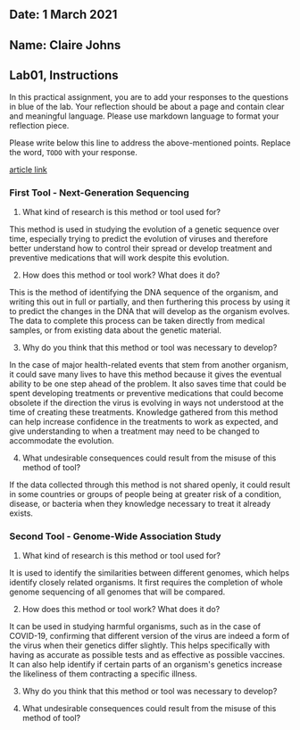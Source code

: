 ## Date: 1 March 2021

## Name: Claire Johns

## Lab01, Instructions

In this practical assignment, you are to add your responses to the questions in blue of the lab. Your reflection should be about a page and contain clear and meaningful language. Please use markdown language to format your reflection piece.

Please write below this line to address the above-mentioned points. Replace the word, `TODO` with your response.

[article link](https://www.ncbi.nlm.nih.gov/pmc/articles/PMC7744275/pdf/main.pdf)

### First Tool - Next-Generation Sequencing

 1. What kind of research is this method or tool used for?

This method is used in studying the evolution of a genetic sequence
over time, especially trying to predict the evolution of viruses and
therefore better understand how to control their spread or develop
treatment and preventive medications that will work despite this
evolution.

 2. How does this method or tool work? What does it do?

This is the method of identifying the DNA sequence of the organism,
and writing this out in full or partially, and then furthering
this process by using it to predict the changes in the DNA that
will develop as the organism evolves. The data to complete this
process can be taken directly from medical samples, or from
existing data about the genetic material.

 3. Why do you think that this method or tool was necessary to develop?

In the case of major health-related events that stem from another
organism, it could save many lives to have this method because it
gives the eventual ability to be one step ahead of the problem.
It also saves time that could be spent developing treatments or
preventive medications that could become obsolete if the direction
the virus is evolving in ways not understood at the time of creating
these treatments. Knowledge gathered from this method can help
increase confidence in the treatments to work as expected, and
give understanding to when a treatment may need to be changed to
accommodate the evolution.

 4. What undesirable consequences could result from the misuse of this method of tool?

If the data collected through this method is not shared openly, it could result
in some countries or groups of people being at greater risk of a condition,
disease, or bacteria when they knowledge necessary to treat it already
exists.

### Second Tool - Genome-Wide Association Study

 1. What kind of research is this method or tool used for?

It is used to identify the similarities between different genomes, which
helps identify closely related organisms. It first requires
the completion of whole genome sequencing of all genomes that will be
compared.

 2. How does this method or tool work? What does it do?

It can be used in studying harmful organisms, such as in the case of
COVID-19, confirming that different version of the virus are indeed
a form of the virus when their genetics differ slightly. This helps
specifically with having as accurate as possible tests and as effective
as possible vaccines. It can also help identify if certain parts of an
organism's genetics increase the likeliness of them contracting a
specific illness.

 3. Why do you think that this method or tool was necessary to develop?



 4. What undesirable consequences could result from the misuse of this method of tool?

